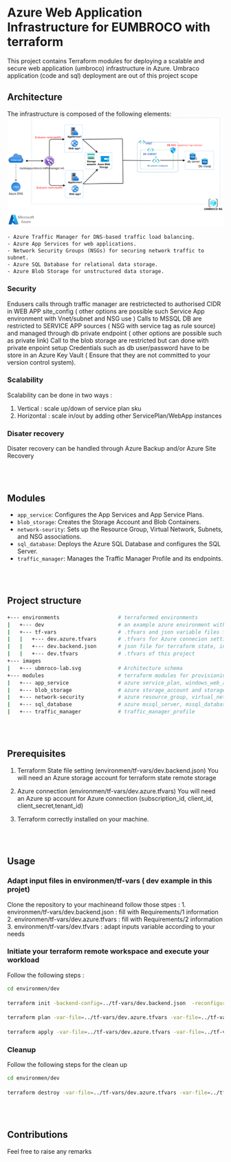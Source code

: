 # Azure Web Application Infrastructure for EUMBROCO with terraform

This project contains Terraform modules for deploying a scalable and secure web application (umbroco) infrastructure in Azure.
Umbraco application (code and sql) deployment are out of this project scope


## Architecture

The infrastructure is composed of the following elements:
![Umbroco Infrastrucutre in Azure](./images/ubmroco-lab.png)

    - Azure Traffic Manager for DNS-based traffic load balancing.
    - Azure App Services for web applications.
    - Network Security Groups (NSGs) for securing network traffic to subnet.
    - Azure SQL Database for relational data storage.
    - Azure Blob Storage for unstructured data storage.

  ### **Security**
  Endusers calls through traffic manager are restrictected to authorised CIDR in WEB APP site_config ( other options are possible such Service App environment with Vnet/subnet and NSG use )
  Calls to MSSQL DB are restricted to SERVICE APP sources ( NSG with service tag as rule source) and managed through db private endpoint ( other options are possible such as private link)
  Call to the blob storage are restricted but can done with private enpoint setup
  Credentials such as db user/password have to be store in an Azure Key Vault ( Ensure that they are not committed to your version control system).

  ### **Scalability**
  Scalability can be done in two ways :
  1. Vertical : scale up/down of service plan sku
  2. Horizontal : scale in/out by adding other ServicePlan/WebApp instances

  ### **Disater recovery**
  Disater recovery can be handled through Azure Backup and/or Azure Site Recovery

<br><br>
## Modules

- `app_service`: Configures the App Services and App Service Plans.
- `blob_storage`: Creates the Storage Account and Blob Containers.
- `network-seurity`: Sets up the Resource Group, Virtual Network, Subnets, and NSG associations.
- `sql_database`: Deploys the Azure SQL Database and configures the SQL Server.
- `traffic_manager`: Manages the Traffic Manager Profile and its endpoints.

<br><br>
## Project structure

```sh
+--- environments                   # terraformed environments 
|   +--- dev                        # an example azure environment with standards files
|   +--- tf-vars                    # .tfvars and json variable files for environments
|   |   +--- dev.azure.tfvars       # .tfvars for Azure connecion settings
|   |   +--- dev.backend.json       # json file for terraform state, in json type for Azure Devops use as a secure file
|   |   +--- dev.tfvars             # .tfvars of this project 
+--- images
|   +--- ubmroco-lab.svg            # Architecture schema
+--- modules                        # terraform modules for provisioning & deploying an umbraco cms infrastructure
|   +--- app_service                # azure service_plan, windows_web_app and traffic_manager_azure_endpoint for the 2 applications
|   +--- blob_storage               # azure storage_account and storage_container
|   +--- network-security           # azure resource_group, virtual_network, dbsubnet, network_security_group and dbsubnet_network_security_group_association
|   +--- sql_database               # azure mssql_server, mssql_database and private_endpoint
|   +--- traffic_manager            # traffic_manager_profile
```

<br><br>
## Prerequisites
1. Terraform State file setting (environmen/tf-vars/dev.backend.json)
You will need an Azure storage account for terraform state remote storage

2. Azure connection (environmen/tf-vars/dev.azure.tfvars)
You will need an Azure sp account for Azure connection (subscription_id, client_id, client_secret,tenant_id)

3. Terraform correctly installed on your machine.

<br><br>
## Usage
  ### Adapt input files in environmen/tf-vars ( dev example in this projet)  
  Clone the repository to your machineand follow those stpes :
    1. environmen/tf-vars/dev.backend.json : fill with Requirements/1 information
    2. environmen/tf-vars/dev.azure.tfvars : fill with Requirements/2 information
    3. environmen/tf-vars/dev.tfvars : adapt inputs variable according to your needs


  ### Initiate your terraform remote workspace and execute your workload
  Follow the following steps :

  ```sh
cd environmen/dev

terraform init -backend-config=../tf-vars/dev.backend.json  -reconfigure

terraform plan -var-file=../tf-vars/dev.azure.tfvars -var-file=../tf-vars/dev.tfvars 

terraform apply -var-file=../tf-vars/dev.azure.tfvars -var-file=../tf-vars/dev.tfvars -auto-approve  

  ```

  ### Cleanup
  Follow the following steps for the clean up

  ```sh
cd environmen/dev

terraform destroy -var-file=../tf-vars/dev.azure.tfvars -var-file=../tf-vars/dev.tfvars -auto-approve  

  ```
<br><br>
## Contributions
Feel free to raise any remarks
